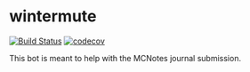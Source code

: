 # wintermute

[![Build Status](https://travis-ci.org/MCNotes/wintermute.svg?branch=master)](https://travis-ci.org/MCNotes/wintermute)
[![codecov](https://codecov.io/gh/MCNotes/wintermute/branch/master/graph/badge.svg)](https://codecov.io/gh/MCNotes/wintermute)

This bot is meant to help with the MCNotes journal submission. 
